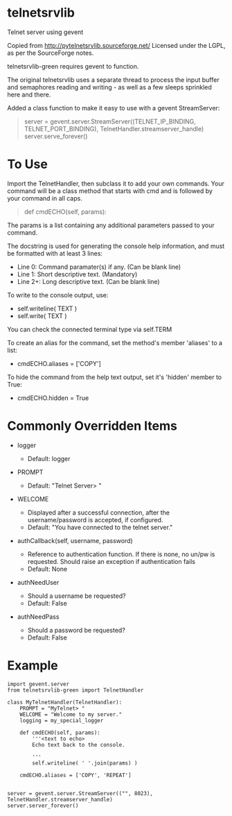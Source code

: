 telnetsrvlib
============

Telnet server using gevent

Copied from http://pytelnetsrvlib.sourceforge.net/
Licensed under the LGPL, as per the SourceForge notes.

telnetsrvlib-green requires gevent to function.

The original telnetsrvlib uses a separate thread to process the input buffer and
semaphores reading and writing - as well as a few sleeps sprinkled here and there.

Added a class function to make it easy to use with a gevent StreamServer:

> server = gevent.server.StreamServer((TELNET_IP_BINDING, TELNET_PORT_BINDING), TelnetHandler.streamserver_handle)
> server.serve_forever()


# To Use #

Import the TelnetHandler, then subclass it to add your own commands.  Your command
will be a class method that starts with cmd and is followed by your command in all caps.
> def cmdECHO(self, params):

The params is a list containing any additional parameters passed to your command.

The docstring is used for generating the console help information, and must be formatted
with at least 3 lines:

 * Line 0:  Command paramater(s) if any. (Can be blank line)
 * Line 1:  Short descriptive text. (Mandatory)
 * Line 2+: Long descriptive text. (Can be blank line)

To write to the console output, use:
 
 * self.writeline( TEXT ) 
 * self.write( TEXT )

You can check the connected terminal type via self.TERM

To create an alias for the command, set the method's member 'aliases' to a list:
 * cmdECHO.aliases = ['COPY']
 
To hide the command from the help text output, set it's 'hidden' member to True:
 * cmdECHO.hidden = True

# Commonly Overridden Items #


 * logger
    * Default: logger

 * PROMPT
    * Default: "Telnet Server> "
     
 * WELCOME
    * Displayed after a successful connection, 
     after the username/password is accepted, 
     if configured.
    * Default: "You have connected to the telnet server."
     
 * authCallback(self, username, password) 
    * Reference to authentication function. If
     there is none, no un/pw is requested. Should
     raise an exception if authentication fails
    * Default: None

 * authNeedUser 
    * Should a username be requested?
    * Default: False

 * authNeedPass
    * Should a password be requested?
    * Default: False


# Example #

    import gevent.server
    from telnetsrvlib-green import TelnetHandler
     
    class MyTelnetHandler(TelnetHandler):
        PROMPT = "MyTelnet> "
        WELCOME = "Welcome to my server."
        logging = my_special_logger
        
        def cmdECHO(self, params):
            '''<text to echo>
            Echo text back to the console.
            
            '''
            self.writeline( ' '.join(params) )
        
        cmdECHO.aliases = ['COPY', 'REPEAT']
    
    
    server = gevent.server.StreamServer(("", 8023), TelnetHandler.streamserver_handle)
    server.server_forever()


